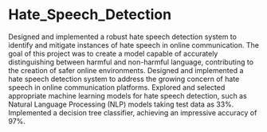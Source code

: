 # Hate_Speech_Detection
Designed and implemented a robust hate speech detection system to identify and mitigate instances of hate speech in online communication. The goal of this project was to create a model capable of accurately distinguishing between harmful and non-harmful language, contributing to the creation of safer online environments.
Designed and implemented a hate speech detection system to address the growing concern of hate speech in online communication platforms. 
Explored and selected appropriate machine learning models for hate speech detection, such as Natural Language 
Processing (NLP) models taking test data as 33%. 
Implemented a decision tree classifier, achieving an impressive accuracy of 97%. 
